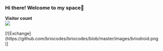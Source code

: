 ### Hi there! Welcome to my space👋
<p align="left"> 
  <b>Visitor count</b><br>
  <img src="https://profile-counter.glitch.me/briocodes/count.svg" />
</p>
[![Exchange](https://github.com/briocodes/briocodes/blob/master/images/briodroid.png)]

<!--
**briocodes/briocodes** is a ✨ _special_ ✨ repository because its `README.md` (this file) appears on your GitHub profile.
Here are some ideas to get you started:

- 🔭 I’m currently working on...
- 🌱 I’m currently learning ...
- 👯 I’m looking to collaborate on...
- 🤔 I’m looking for help with ...
- 💬 Ask me about ...
- 📫 How to reach me: ...
- 😄 Pronouns: ...
- ⚡ Fun fact: ...
-->
